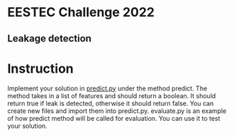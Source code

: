 # EESTEC Challenge 2022

## Leakage detection

# Instruction
Implement your solution in [predict.py](leak_detection.py) under the method predict. The method takes in a list of features and should return a boolean.
It should return true if leak is detected, otherwise it should return false. You can create new files and import them into predict.py.
evaluate.py is an example of how predict method will be called for evaluation. You can use it to test your solution.




